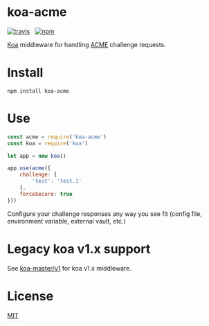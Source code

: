 # koa-acme

[![travis](http://img.shields.io/travis/simonratner/koa-acme/master.svg?style=flat-square)](https://travis-ci.org/simonratner/koa-acme) &nbsp;
[![npm](http://img.shields.io/npm/v/koa-acme.svg?style=flat-square)](https://www.npmjs.org/package/koa-acme)

[Koa](http://koajs.in) middleware for handling [ACME](https://github.com/ietf-wg-acme/acme) challenge requests.

# Install

```
npm install koa-acme
```

# Use

```javascript
const acme = require('koa-acme')
const koa = require('koa')

let app = new koa()

app.use(acme({
    challenge: {
        'test': 'test.1'
    },
    forceSecure: true
}))
```

Configure your challenge responses any way you see fit (config file,
environment variable, external vault, etc.)

# Legacy koa v1.x support

See [koa-master/v1](https://github.com/simonratner/koa-acme/tree/v1) for koa v1.x middleware.
# License

[MIT](LICENSE)
